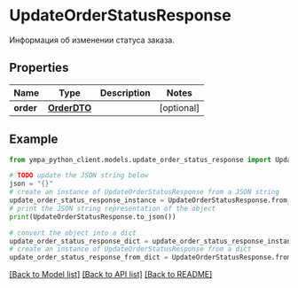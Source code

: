 # UpdateOrderStatusResponse

Информация об изменении статуса заказа.

## Properties

Name | Type | Description | Notes
------------ | ------------- | ------------- | -------------
**order** | [**OrderDTO**](OrderDTO.md) |  | [optional] 

## Example

```python
from ympa_python_client.models.update_order_status_response import UpdateOrderStatusResponse

# TODO update the JSON string below
json = "{}"
# create an instance of UpdateOrderStatusResponse from a JSON string
update_order_status_response_instance = UpdateOrderStatusResponse.from_json(json)
# print the JSON string representation of the object
print(UpdateOrderStatusResponse.to_json())

# convert the object into a dict
update_order_status_response_dict = update_order_status_response_instance.to_dict()
# create an instance of UpdateOrderStatusResponse from a dict
update_order_status_response_from_dict = UpdateOrderStatusResponse.from_dict(update_order_status_response_dict)
```
[[Back to Model list]](../README.md#documentation-for-models) [[Back to API list]](../README.md#documentation-for-api-endpoints) [[Back to README]](../README.md)


